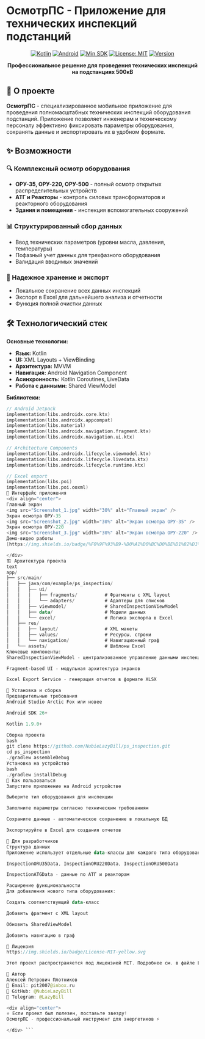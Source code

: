 # ОсмотрПС - Приложение для технических инспекций подстанций

<div align="center">

[![Kotlin](https://img.shields.io/badge/Kotlin-1.9.0-blue.svg)](https://kotlinlang.org)
[![Android](https://img.shields.io/badge/Android-12%2B-brightgreen.svg)](https://www.android.com)
[![Min SDK](https://img.shields.io/badge/Min%20SDK-26-orange.svg)](https://developer.android.com)
[![License: MIT](https://img.shields.io/badge/License-MIT-yellow.svg)](https://opensource.org/licenses/MIT)
[![Version](https://img.shields.io/badge/Version-1.0.5-important.svg)](https://github.com/NubieLazyBill/ps_inspection)

**Профессиональное решение для проведения технических инспекций на подстанциях 500кВ**

</div>

## 📱 О проекте

**ОсмотрПС** - специализированное мобильное приложение для проведения полномасштабных технических инспекций оборудования подстанций. Приложение позволяет инженерам и техническому персоналу эффективно фиксировать параметры оборудования, сохранять данные и экспортировать их в удобном формате.

## ✨ Возможности

### 🔍 Комплексный осмотр оборудования
- **ОРУ-35, ОРУ-220, ОРУ-500** - полный осмотр открытых распределительных устройств
- **АТГ и Реакторы** - контроль силовых трансформаторов и реакторного оборудования  
- **Здания и помещения** - инспекция вспомогательных сооружений

### 📊 Структурированный сбор данных
- Ввод технических параметров (уровни масла, давления, температуры)
- Пофазный учет данных для трехфазного оборудования
- Валидация вводимых значений

### 💾 Надежное хранение и экспорт
- Локальное сохранение всех данных инспекций
- Экспорт в Excel для дальнейшего анализа и отчетности
- Функция полной очистки данных

## 🛠 Технологический стек

**Основные технологии:**
- **Язык:** Kotlin
- **UI:** XML Layouts + ViewBinding
- **Архитектура:** MVVM
- **Навигация:** Android Navigation Component
- **Асинхронность:** Kotlin Coroutines, LiveData
- **Работа с данными:** Shared ViewModel

**Библиотеки:**
```kotlin
// Android Jetpack
implementation(libs.androidx.core.ktx)
implementation(libs.androidx.appcompat)
implementation(libs.material)
implementation(libs.androidx.navigation.fragment.ktx)
implementation(libs.androidx.navigation.ui.ktx)

// Architecture Components
implementation(libs.androidx.lifecycle.viewmodel.ktx)
implementation(libs.androidx.lifecycle.livedata.ktx)
implementation(libs.androidx.lifecycle.runtime.ktx)

// Excel export
implementation(libs.poi)
implementation(libs.poi.ooxml)
📸 Интерфейс приложения
<div align="center">
Главный экран
<img src="Screenshot_1.jpg" width="30%" alt="Главный экран" />
Экран осмотра ОРУ-35
<img src="Screenshot_2.jpg" width="30%" alt="Экран осмотра ОРУ-35" />
Экран осмотра ОРУ-220
<img src="Screenshot_3.jpg" width="30%" alt="Экран осмотра ОРУ-220" />
Демо-видео работы
[https://img.shields.io/badge/%F0%9F%93%B9-%D0%A1%D0%BC%D0%BE%D1%82%D1%80%D0%B5%D1%82%D1%8C_%D0%B4%D0%B5%D0%BC%D0%BE-blue.svg](https://github.com/NubieLazyBill/ps_inspection/blob/master/App_demo_psInspection.mp4)

</div>
🏗 Архитектура проекта
text
app/
├── src/main/
│   ├── java/com/example/ps_inspection/
│   │   ├── ui/
│   │   │   ├── fragments/          # Фрагменты с XML layout
│   │   │   └── adapters/           # Адаптеры для списков
│   │   ├── viewmodel/              # SharedInspectionViewModel
│   │   ├── data/                   # Модели данных
│   │   └── excel/                  # Логика экспорта в Excel
│   ├── res/
│   │   ├── layout/                 # XML макеты
│   │   ├── values/                 # Ресурсы, строки
│   │   └── navigation/             # Навигационный граф
│   └── assets/                     # Шаблоны Excel
Ключевые компоненты:
SharedInspectionViewModel - централизованное управление данными инспекций

Fragment-based UI - модульная архитектура экранов

Excel Export Service - генерация отчетов в формате XLSX

🚀 Установка и сборка
Предварительные требования
Android Studio Arctic Fox или новее

Android SDK 26+

Kotlin 1.9.0+

Сборка проекта
bash
git clone https://github.com/NubieLazyBill/ps_inspection.git
cd ps_inspection
./gradlew assembleDebug
Установка на устройство
bash
./gradlew installDebug
📖 Как пользоваться
Запустите приложение на Android устройстве

Выберите тип оборудования для инспекции

Заполните параметры согласно техническим требованиям

Сохраните данные - автоматическое сохранение в локальную БД

Экспортируйте в Excel для создания отчетов

🔧 Для разработчиков
Структура данных
Приложение использует отдельные data-классы для каждого типа оборудования:

InspectionORU35Data, InspectionORU220Data, InspectionORU500Data

InspectionATGData - данные по АТГ и реакторам

Расширение функциональности
Для добавления нового типа оборудования:

Создать соответствующий data-класс

Добавить фрагмент с XML layout

Обновить SharedViewModel

Добавить навигацию в граф

📄 Лицензия
https://img.shields.io/badge/License-MIT-yellow.svg

Этот проект распространяется под лицензией MIT. Подробнее см. в файле LICENSE.

👤 Автор
Алексей Петрович Плотников
📧 Email: pit2007@inbox.ru
💼 GitHub: @NubieLazyBill
📱 Telegram: @LazyBill

<div align="center">
⭐ Если проект был полезен, поставьте звезду!
ОсмотрПС - профессиональный инструмент для энергетиков ⚡

</div> ```
